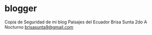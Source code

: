 # blogger
Copia de Seguridad de mi blog Paisajes del Ecuador 
Brisa Sunta
2do A Nocturno
brisasunta9@gmail.com

